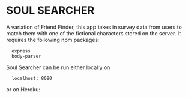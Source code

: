 # SOUL SEARCHER

A variation of Friend Finder, this app takes in survey data from users to match them with one of the fictional characters stored on the server. It requires the following npm packages:

      express
      body-parser
 
 Soul Searcher can be run either locally on:
 
      localhost: 8080
      
 or on Heroku:
 
      
      
